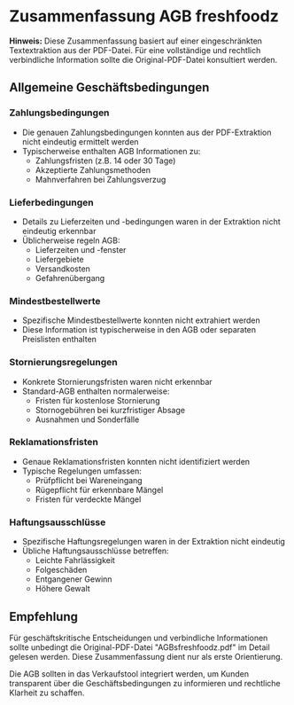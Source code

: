 # Zusammenfassung AGB freshfoodz

**Hinweis:** Diese Zusammenfassung basiert auf einer eingeschränkten Textextraktion aus der PDF-Datei. Für eine vollständige und rechtlich verbindliche Information sollte die Original-PDF-Datei konsultiert werden.

## Allgemeine Geschäftsbedingungen

### Zahlungsbedingungen
- Die genauen Zahlungsbedingungen konnten aus der PDF-Extraktion nicht eindeutig ermittelt werden
- Typischerweise enthalten AGB Informationen zu:
  - Zahlungsfristen (z.B. 14 oder 30 Tage)
  - Akzeptierte Zahlungsmethoden
  - Mahnverfahren bei Zahlungsverzug

### Lieferbedingungen
- Details zu Lieferzeiten und -bedingungen waren in der Extraktion nicht eindeutig erkennbar
- Üblicherweise regeln AGB:
  - Lieferzeiten und -fenster
  - Liefergebiete
  - Versandkosten
  - Gefahrenübergang

### Mindestbestellwerte
- Spezifische Mindestbestellwerte konnten nicht extrahiert werden
- Diese Information ist typischerweise in den AGB oder separaten Preislisten enthalten

### Stornierungsregelungen
- Konkrete Stornierungsfristen waren nicht erkennbar
- Standard-AGB enthalten normalerweise:
  - Fristen für kostenlose Stornierung
  - Stornogebühren bei kurzfristiger Absage
  - Ausnahmen und Sonderfälle

### Reklamationsfristen
- Genaue Reklamationsfristen konnten nicht identifiziert werden
- Typische Regelungen umfassen:
  - Prüfpflicht bei Wareneingang
  - Rügepflicht für erkennbare Mängel
  - Fristen für verdeckte Mängel

### Haftungsausschlüsse
- Spezifische Haftungsregelungen waren in der Extraktion nicht eindeutig
- Übliche Haftungsausschlüsse betreffen:
  - Leichte Fahrlässigkeit
  - Folgeschäden
  - Entgangener Gewinn
  - Höhere Gewalt

## Empfehlung

Für geschäftskritische Entscheidungen und verbindliche Informationen sollte unbedingt die Original-PDF-Datei "AGBsfreshfoodz.pdf" im Detail gelesen werden. Diese Zusammenfassung dient nur als erste Orientierung.

Die AGB sollten in das Verkaufstool integriert werden, um Kunden transparent über die Geschäftsbedingungen zu informieren und rechtliche Klarheit zu schaffen.